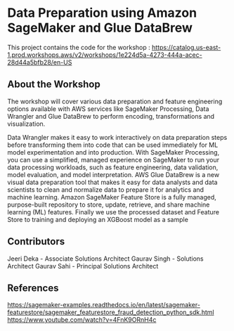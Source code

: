# Data Preparation using Amazon SageMaker and Glue DataBrew

This project contains the code for the workshop : https://catalog.us-east-1.prod.workshops.aws/v2/workshops/1e224d5a-4273-444a-acec-28d44a5bfb28/en-US

## About the Workshop
The workshop will cover various data preparation and feature engineering options available with AWS services like SageMaker Processing, Data Wrangler and Glue DataBrew to perform encoding, transformations and visualization.

Data Wrangler makes it easy to work interactively on data preparation steps before transforming them into code that can be used immediately for ML model experimentation and into production.
With SageMaker Processing, you can use a simplified, managed experience on SageMaker to run your data processing workloads, such as feature engineering, data validation, model evaluation, and model interpretation.
AWS Glue DataBrew is a new visual data preparation tool that makes it easy for data analysts and data scientists to clean and normalize data to prepare it for analytics and machine learning.
Amazon SageMaker Feature Store is a fully managed, purpose-built repository to store, update, retrieve, and share machine learning (ML) features. Finally we use the processed dataset and Feature Store to training and deploying an XGBoost model as a sample

## Contributors
Jeeri Deka  - Associate Solutions Architect
Gaurav Singh  - Solutions Architect
Gaurav Sahi  - Principal Solutions Architect

## References
https://sagemaker-examples.readthedocs.io/en/latest/sagemaker-featurestore/sagemaker_featurestore_fraud_detection_python_sdk.html
https://www.youtube.com/watch?v=4FnK9ORnH4c
